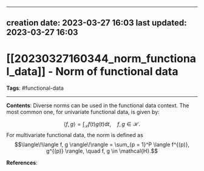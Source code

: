 
---
creation date: 2023-03-27 16:03
last updated: 2023-03-27 16:03
---
# [[20230327160344_norm_functional_data]] - Norm of functional data
__Tags__: #functional-data 

---
__Contents__: Diverse norms can be used in the functional data context.
The most common one, for univariate functional data, is given by:

$$\langle f, g \rangle = \int_{\mathcal{T}} f(t)g(t) \mathrm{d}t, \quad f, g \in \mathcal{H}.$$
For multivariate functional data, the norm is defined as
$$\langle\!\langle f, g \rangle\!\rangle = \sum_{p = 1}^P \langle f^{(p)}, g^{(p)} \rangle, \quad f, g \in \mathcal{H}.$$

__References__:



